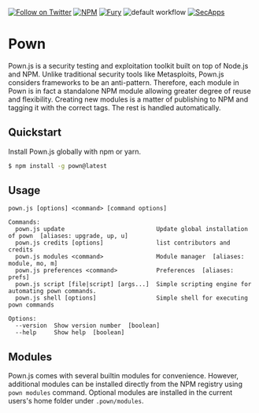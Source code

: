 [![Follow on Twitter](https://img.shields.io/twitter/follow/pownjs.svg?logo=twitter)](https://twitter.com/pownjs)
[![NPM](https://img.shields.io/npm/v/pown.svg)](https://www.npmjs.com/package/pown)
[![Fury](https://img.shields.io/badge/version-2x%20Fury-red.svg)](https://github.com/pownjs/lobby)
![default workflow](https://github.com/pownjs/git/actions/workflows/default.yaml/badge.svg)
[![SecApps](https://img.shields.io/badge/credits-SecApps-black.svg)](https://secapps.com)

# Pown

Pown.js is a security testing and exploitation toolkit built on top of Node.js and NPM. Unlike traditional security tools like Metasploits, Pown.js considers frameworks to be an anti-pattern. Therefore, each module in Pown is in fact a standalone NPM module allowing greater degree of reuse and flexibility. Creating new modules is a matter of publishing to NPM and tagging it with the correct tags. The rest is handled automatically.

## Quickstart

Install Pown.js globally with npm or yarn.

```sh
$ npm install -g pown@latest
```

## Usage

```
pown.js [options] <command> [command options]

Commands:
  pown.js update                          Update global installation of pown  [aliases: upgrade, up, u]
  pown.js credits [options]               list contributors and credits
  pown.js modules <command>               Module manager  [aliases: module, mo, m]
  pown.js preferences <command>           Preferences  [aliases: prefs]
  pown.js script [file|script] [args...]  Simple scripting engine for automating pown commands.
  pown.js shell [options]                 Simple shell for executing pown commands

Options:
  --version  Show version number  [boolean]
  --help     Show help  [boolean]
```

## Modules

Pown.js comes with several builtin modules for convenience. However, additional modules can be installed directly from the NPM registry using `pown modules` command. Optional modules are installed in the current users's home folder under `.pown/modules`.
